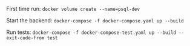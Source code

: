 First time run:
`docker volume create --name=psql-dev`

Start the backend:
`docker-compose -f docker-compose.yaml up --build`


Run tests:
`docker-compose -f docker-compose-test.yaml up --build --exit-code-from test`